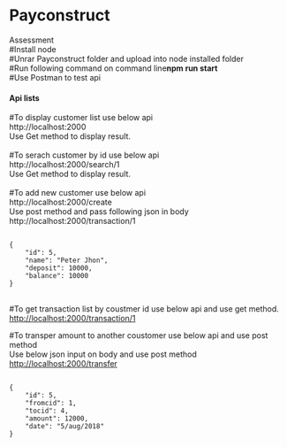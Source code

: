 <h1>Payconstruct</h1>

Assessment
<br/>
#Install node 
<br/>
#Unrar Payconstruct folder and upload into node installed folder
<br/>
#Run following command on command line<b>npm run start</b>
<br/>
#Use Postman to test api
<br>
<h4>Api lists</h4>

#To display customer list use below api
<br/>
http://localhost:2000 
<br/>Use Get method to display result.
<br/>
<br/>
#To serach customer by id use below api
<br>
http://localhost:2000/search/1
<br/>Use Get method to display result.
<br/>
<br/>
#To add new customer use below api
<br/>
http://localhost:2000/create
<br/>
Use post method and pass following json in body
http://localhost:2000/transaction/1
<div>
<pre>
<code>
{
    "id": 5,
    "name": "Peter Jhon",
    "deposit": 10000,
    "balance": 10000
}
</code>
</pre>
 <div>
#To get transaction list by coustmer id use below api and use get method.
<br/>
<a href="http://localhost:2000/transaction/1" rel="nofollow">http://localhost:2000/transaction/1</a>        
</br>

#To transper amount to another coustomer use below api and use post method
<br/>
Use below json input on body and use post method
<br/>
<a href="http://localhost:2000/transfer" rel="nofollow">http://localhost:2000/transfer</a>  
<pre>
<code>
{
    "id": 5,
    "fromcid": 1,
    "tocid": 4,
    "amount": 12000,
    "date": "5/aug/2018"
}
</code>
</pre>
